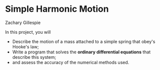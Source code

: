 # Simple Harmonic Motion

Zachary Gillespie

In this project, you will 
 - Describe the motion of a mass attached to a simple spring that obey's Hooke's law; 
 - Write a program that solves the **ordinary differential equations** that describe this system; 
 - and assess the accuracy of the numerical methods used.  
